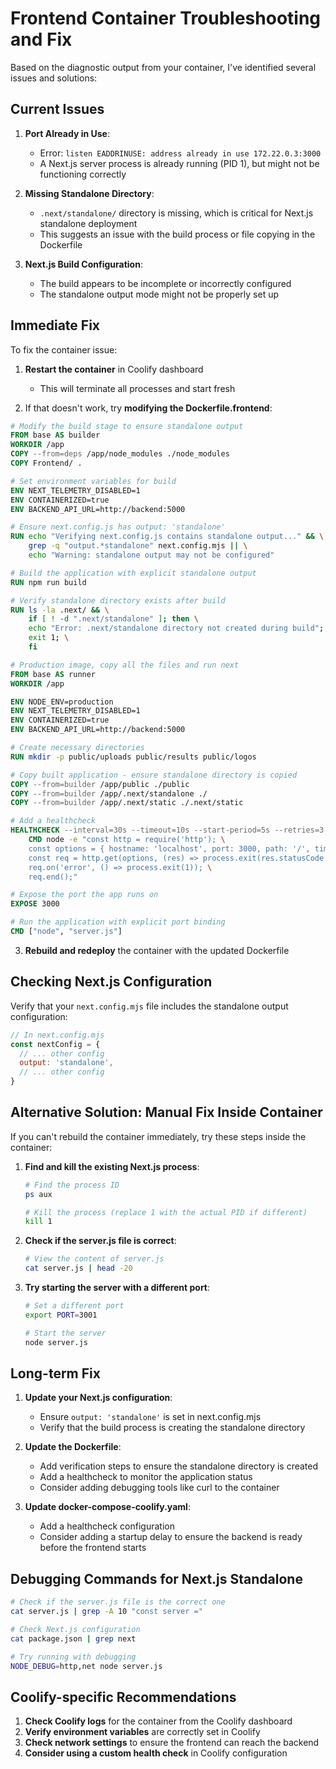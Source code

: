 # Frontend Container Troubleshooting and Fix

Based on the diagnostic output from your container, I've identified several issues and solutions:

## Current Issues

1. **Port Already in Use**: 
   - Error: `listen EADDRINUSE: address already in use 172.22.0.3:3000`
   - A Next.js server process is already running (PID 1), but might not be functioning correctly

2. **Missing Standalone Directory**:
   - `.next/standalone/` directory is missing, which is critical for Next.js standalone deployment
   - This suggests an issue with the build process or file copying in the Dockerfile

3. **Next.js Build Configuration**:
   - The build appears to be incomplete or incorrectly configured
   - The standalone output mode might not be properly set up

## Immediate Fix

To fix the container issue:

1. **Restart the container** in Coolify dashboard
   - This will terminate all processes and start fresh

2. If that doesn't work, try **modifying the Dockerfile.frontend**:

```dockerfile
# Modify the build stage to ensure standalone output
FROM base AS builder
WORKDIR /app
COPY --from=deps /app/node_modules ./node_modules
COPY Frontend/ .

# Set environment variables for build
ENV NEXT_TELEMETRY_DISABLED=1
ENV CONTAINERIZED=true
ENV BACKEND_API_URL=http://backend:5000

# Ensure next.config.js has output: 'standalone'
RUN echo "Verifying next.config.js contains standalone output..." && \
    grep -q "output.*standalone" next.config.mjs || \
    echo "Warning: standalone output may not be configured"

# Build the application with explicit standalone output
RUN npm run build

# Verify standalone directory exists after build
RUN ls -la .next/ && \
    if [ ! -d ".next/standalone" ]; then \
    echo "Error: .next/standalone directory not created during build"; \
    exit 1; \
    fi

# Production image, copy all the files and run next
FROM base AS runner
WORKDIR /app

ENV NODE_ENV=production
ENV NEXT_TELEMETRY_DISABLED=1
ENV CONTAINERIZED=true
ENV BACKEND_API_URL=http://backend:5000

# Create necessary directories
RUN mkdir -p public/uploads public/results public/logos

# Copy built application - ensure standalone directory is copied
COPY --from=builder /app/public ./public
COPY --from=builder /app/.next/standalone ./
COPY --from=builder /app/.next/static ./.next/static

# Add a healthcheck
HEALTHCHECK --interval=30s --timeout=10s --start-period=5s --retries=3 \
    CMD node -e "const http = require('http'); \
    const options = { hostname: 'localhost', port: 3000, path: '/', timeout: 2000 }; \
    const req = http.get(options, (res) => process.exit(res.statusCode >= 200 && res.statusCode < 400 ? 0 : 1)); \
    req.on('error', () => process.exit(1)); \
    req.end();"

# Expose the port the app runs on
EXPOSE 3000

# Run the application with explicit port binding
CMD ["node", "server.js"]
```

3. **Rebuild and redeploy** the container with the updated Dockerfile

## Checking Next.js Configuration

Verify that your `next.config.mjs` file includes the standalone output configuration:

```javascript
// In next.config.mjs
const nextConfig = {
  // ... other config
  output: 'standalone',
  // ... other config
}
```

## Alternative Solution: Manual Fix Inside Container

If you can't rebuild the container immediately, try these steps inside the container:

1. **Find and kill the existing Next.js process**:
   ```bash
   # Find the process ID
   ps aux
   
   # Kill the process (replace 1 with the actual PID if different)
   kill 1
   ```

2. **Check if the server.js file is correct**:
   ```bash
   # View the content of server.js
   cat server.js | head -20
   ```

3. **Try starting the server with a different port**:
   ```bash
   # Set a different port
   export PORT=3001
   
   # Start the server
   node server.js
   ```

## Long-term Fix

1. **Update your Next.js configuration**:
   - Ensure `output: 'standalone'` is set in next.config.mjs
   - Verify that the build process is creating the standalone directory

2. **Update the Dockerfile**:
   - Add verification steps to ensure the standalone directory is created
   - Add a healthcheck to monitor the application status
   - Consider adding debugging tools like curl to the container

3. **Update docker-compose-coolify.yaml**:
   - Add a healthcheck configuration
   - Consider adding a startup delay to ensure the backend is ready before the frontend starts

## Debugging Commands for Next.js Standalone

```bash
# Check if the server.js file is the correct one
cat server.js | grep -A 10 "const server ="

# Check Next.js configuration
cat package.json | grep next

# Try running with debugging
NODE_DEBUG=http,net node server.js
```

## Coolify-specific Recommendations

1. **Check Coolify logs** for the container from the Coolify dashboard
2. **Verify environment variables** are correctly set in Coolify
3. **Check network settings** to ensure the frontend can reach the backend
4. **Consider using a custom health check** in Coolify configuration
